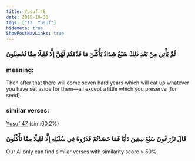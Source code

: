 ```yaml
---
title: Yusuf:48
date: 2015-10-30
tags: ["12 .Yusuf"]
hidemeta: true 
ShowPostNavLinks: true 
---
```

### ثُمَّ يَأْتِي مِنْ بَعْدِ ذَٰلِكَ سَبْعٌ شِدَادٌ يَأْكُلْنَ مَا قَدَّمْتُمْ لَهُنَّ إِلَّا قَلِيلًا مِمَّا تُحْصِنُونَ
### meaning: 
Then after that there will come seven hard years which will eat up whatever you have set aside for them—all except a little which you preserve [for seed].
### similar verses: 

[Yusuf:47](/12/47) (sim:60.2%)

### قَالَ تَزْرَعُونَ سَبْعَ سِنِينَ دَأَبًا فَمَا حَصَدْتُمْ فَذَرُوهُ فِي سُنْبُلِهِ إِلَّا قَلِيلًا مِمَّا تَأْكُلُونَ

Our AI only can find similar verses with similarity score > 50% 



